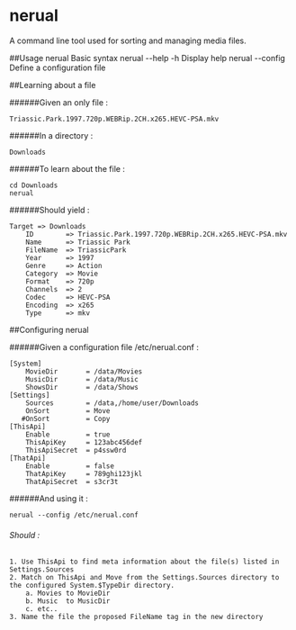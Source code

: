 # nerual
A command line tool used for sorting and managing media files.

##Usage
    nerual <options>        Basic syntax
    nerual --help -h        Display help
    nerual --config <file>  Define a configuration file


##Learning about a file

######Given an only file :

    Triassic.Park.1997.720p.WEBRip.2CH.x265.HEVC-PSA.mkv

######In a directory :

    Downloads

######To learn about the file :

    cd Downloads
    nerual

######Should yield :

    Target => Downloads
        ID        => Triassic.Park.1997.720p.WEBRip.2CH.x265.HEVC-PSA.mkv
        Name      => Triassic Park
        FileName  => TriassicPark
        Year      => 1997
        Genre     => Action
        Category  => Movie
        Format    => 720p
        Channels  => 2
        Codec     => HEVC-PSA
        Encoding  => x265
        Type      => mkv



##Configuring nerual

######Given a configuration file /etc/nerual.conf :

    [System]
        MovieDir       = /data/Movies
        MusicDir       = /data/Music
        ShowsDir       = /data/Shows
    [Settings]
        Sources        = /data,/home/user/Downloads
        OnSort         = Move
       #OnSort         = Copy
    [ThisApi]
        Enable         = true
        ThisApiKey     = 123abc456def
        ThisApiSecret  = p4ssw0rd
    [ThatApi]
        Enable         = false
        ThatApiKey     = 789ghi123jkl
        ThatApiSecret  = s3cr3t

######And using it :

    nerual --config /etc/nerual.conf

###### Should :

    1. Use ThisApi to find meta information about the file(s) listed in Settings.Sources
    2. Match on ThisApi and Move from the Settings.Sources directory to the configured System.$TypeDir directory.
        a. Movies to MovieDir
        b. Music  to MusicDir
        c. etc..
    3. Name the file the proposed FileName tag in the new directory


